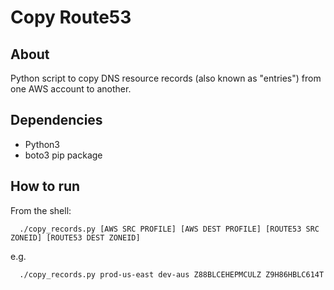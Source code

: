 # Copy Route53

## About

Python script to copy DNS resource records (also known as "entries") from one AWS account to another.

## Dependencies

* Python3
* boto3 pip package

## How to run

From the shell:
```
  ./copy_records.py [AWS SRC PROFILE] [AWS DEST PROFILE] [ROUTE53 SRC ZONEID] [ROUTE53 DEST ZONEID]
```
e.g.
```
  ./copy_records.py prod-us-east dev-aus Z88BLCEHEPMCULZ Z9H86HBLC614T
```
